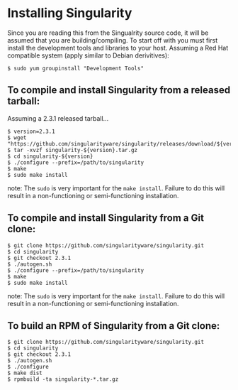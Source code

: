 # Installing Singularity

Since you are reading this from the Singualrity source code, it will be
assumed that you are building/compiling. To start off with you must first
install the development tools and libraries to your host. Assuming a Red
Hat compatible system (apply similar to Debian derivitives):

```
$ sudo yum groupinstall "Development Tools"
```


## To compile and install Singularity from a released tarball:
Assuming a 2.3.1 released tarball...
```
$ version=2.3.1
$ wget "https://github.com/singularityware/singularity/releases/download/${version}/singularity-${version}.tar.gz"
$ tar -xvzf singularity-${version}.tar.gz
$ cd singularity-${version}
$ ./configure --prefix=/path/to/singularity
$ make
$ sudo make install
```

note: The `sudo` is very important for the `make install`. Failure to do this
will result in a non-functioning or semi-functioning installation.

## To compile and install Singularity from a Git clone:

```
$ git clone https://github.com/singularityware/singularity.git
$ cd singularity
$ git checkout 2.3.1
$ ./autogen.sh
$ ./configure --prefix=/path/to/singularity
$ make
$ sudo make install
```

note: The `sudo` is very important for the `make install`. Failure to do this
will result in a non-functioning or semi-functioning installation.

## To build an RPM of Singularity from a Git clone:

```
$ git clone https://github.com/singularityware/singularity.git
$ cd singularity
$ git checkout 2.3.1
$ ./autogen.sh
$ ./configure
$ make dist
$ rpmbuild -ta singularity-*.tar.gz
```

